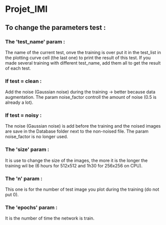 # Projet_IMI

## To change the parameters test :

### The 'test_name' param :
The name of the current test, onve the training is over put it in the test_list in the plotting curve cell (the last one) to print the result of this test. If you made several training with different test_name, add them all to get the result of each test.

### If test = clean :
Add the noise (Gaussian noise) during the training -> better because data augmentation.
The param noise_factor controll the amount of noise (0.5 is already a lot).

### If test = noisy :
The noise (Gaussian noise) is add before the training and the noised images are save in the Database folder next to the non-noised file.
The param noise_factor is no longer used.

### The 'size' param :
It is use to change the size of the images, the more it is the longer the training wil be (6 hours for 512x512 and 1h30 for 256x256 on CPU).

### The 'n' param :
This one is for the number of test image you plot during the training (do not put 0).

### The 'epochs' param :
It is the number of time the network is train.